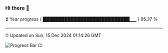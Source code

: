 ### Hi there 👋

⏳ Year progress { ████████████████████████████▁▁ } 95.37 %

---

⏰ Updated on Sun, 15 Dec 2024 01:14:26 GMT

![Progress Bar CI](https://github.com/liununu/liununu/workflows/Progress%20Bar%20CI/badge.svg)
